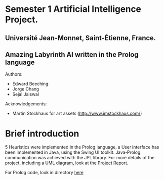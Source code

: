 # Semester 1 Artificial Intelligence Project.
## Université Jean-Monnet, Saint-Étienne, France.
## Amazing Labyrinth AI written in the Prolog language

Authors:
* Edward Beeching
* Jorge Chang
* Sejal Jaiswal

Acknowledgements:
* Martin Stockhaus for art assets (http://www.imstockhaus.com/)

# Brief introduction
5 Heuristics were implemented in the Prolog language, a User interface has been implemented in Java, using the Swing UI toolkit.
Java-Prolog communication was achieved with the JPL library.
For more details of the project, including a UML diagram, look at the [Project Report](Intro_to_AI_Prolog_Game_Project_Report_EB_JC_SJ_DT_.pdf).

For Prolog code, look in directory [here](Labyrinth/Java/Labyrinth/prolog)


